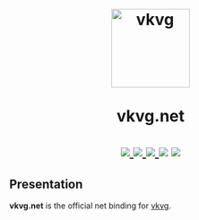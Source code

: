 <h1 align="center">
  <br>
  <a href="https://github.com/jpbruyere/vkvg/blob/master/vkvg.svg">
    <img src="https://github.com/jpbruyere/vkvg/blob/master/vkvg.svg?sanitize=true" alt="vkvg" width="140">
  </a>
  <br>
    <br>
  vkvg.net
  <br>
<p align="center">
  <a href="https://www.nuget.org/packages/vkvg.net">
    <img src="https://buildstats.info/nuget/vkvg.net">
  </a>
  <a href="https://travis-ci.org/jpbruyere/vkvg.net">
    <img src="https://travis-ci.org/jpbruyere/vkvg.net.svg?branch=master">
  </a>
  <a href="https://ci.appveyor.com/project/jpbruyere/vkvg.net">
    <img src="https://ci.appveyor.com/api/projects/status/fdwb4e3ru7y8v3sp/branch/master?svg=true">
  </a>  
  <img src="https://img.shields.io/github/license/jpbruyere/vkvg.net.svg?style=flat-square">
  <a href="https://www.paypal.me/GrandTetraSoftware">
    <img src="https://img.shields.io/badge/Donate-PayPal-blue.svg?style=flat-square">
  </a>
</p>
</h1>

## Presentation

**vkvg.net** is the official net binding for [vkvg](https://github.com/jpbruyere/vkvg).
